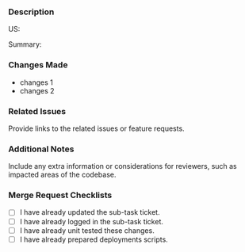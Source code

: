 ### Description
US: <Link here>

Summary:

### Changes Made
- changes 1
- changes 2

### Related Issues
Provide links to the related issues or feature requests.

### Additional Notes
Include any extra information or considerations for reviewers, such as impacted areas of the codebase.

### Merge Request Checklists
- [ ] I have already updated the sub-task ticket.
- [ ] I have already logged in the sub-task ticket.
- [ ] I have already unit tested these changes.
- [ ] I have already prepared deployments scripts.
